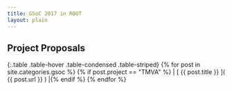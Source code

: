 ```yaml
---
title: GSoC 2017 in ROOT
layout: plain
---
```


## Project Proposals

{:.table .table-hover .table-condensed .table-striped}
{% for post in site.categories.gsoc %} {% if post.project == "TMVA" %} | [ {{ post.title }} ]( {{ post.url }} ) |{% endif %}
{% endfor %}